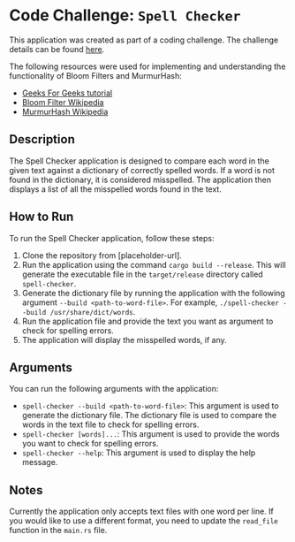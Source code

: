 # Code Challenge: `Spell Checker`

This application was created as part of a coding challenge. The challenge details can be found [here](https://codingchallenges.fyi/challenges/challenge-bloom).

The following resources were used for implementing and understanding the functionality of Bloom Filters and MurmurHash:

- [Geeks For Geeks tutorial](https://www.geeksforgeeks.org/bloom-filters-introduction-and-python-implementation/)
- [Bloom Filter Wikipedia](https://en.wikipedia.org/wiki/Bloom_filter)
- [MurmurHash Wikipedia](https://en.wikipedia.org/wiki/MurmurHash)

## Description

The Spell Checker application is designed to compare each word in the given text against a dictionary of correctly spelled words. If a word is not found in the dictionary, it is considered misspelled. The application then displays a list of all the misspelled words found in the text.

## How to Run

To run the Spell Checker application, follow these steps:

1. Clone the repository from [placeholder-url].
2. Run the application using the command `cargo build --release`. This will generate the executable file in the `target/release` directory called `spell-checker`.
3. Generate the dictionary file by running the application with the following argument `--build <path-to-word-file>`. For example, `./spell-checker --build /usr/share/dict/words`.
4. Run the application file and provide the text you want as argument to check for spelling errors.
5. The application will display the misspelled words, if any.

## Arguments
You can run the following arguments with the application:
- `spell-checker --build <path-to-word-file>`: This argument is used to generate the dictionary file. The dictionary file is used to compare the words in the text file to check for spelling errors.
- `spell-checker [words]...`: This argument is used to provide the words you want to check for spelling errors.
- `spell-checker --help`: This argument is used to display the help message.

## Notes
Currently the application only accepts text files with one word per line. If you would like to use a different format, you need to update the `read_file` function in the `main.rs` file.

